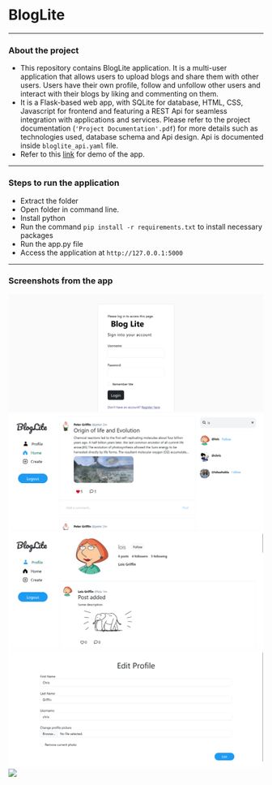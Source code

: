 # BlogLite
---
### About the project

- This repository contains BlogLite application. It is a multi-user application that allows users to upload blogs and share them with other users. Users have their own profile, follow and unfollow other users and interact with their blogs by liking and commenting on them.
- It is a Flask-based web app, with SQLite for database, HTML, CSS, Javascript for frontend and featuring a REST Api for seamless integration with applications and services. Please refer to the project documentation (`'Project Documentation'.pdf`)  for more details such as technologies used, database schema and Api design. Api is documented inside `bloglite_api.yaml` file.
- Refer to this [link](https://drive.google.com/file/d/1UB6YkG4A9C03J-zdu4QQJm6CVOL5D21f/view?usp=share_link) for demo of the app.
---
### Steps to run the application
- Extract the folder
- Open folder in command line.
- Install python
- Run the command `pip install -r requirements.txt` to install necessary packages
- Run the app.py file
- Access the application at `http://127.0.0.1:5000`
---
### Screenshots from the app
<img src="Screenshots/login.png"> <img src="Screenshots/home.png">
<img src="Screenshots/profile.png"> <img src="Screenshots/editprofile.png">
<img src="Screenshots/newpost.png> <img src=>Screenshots/comment.png">
